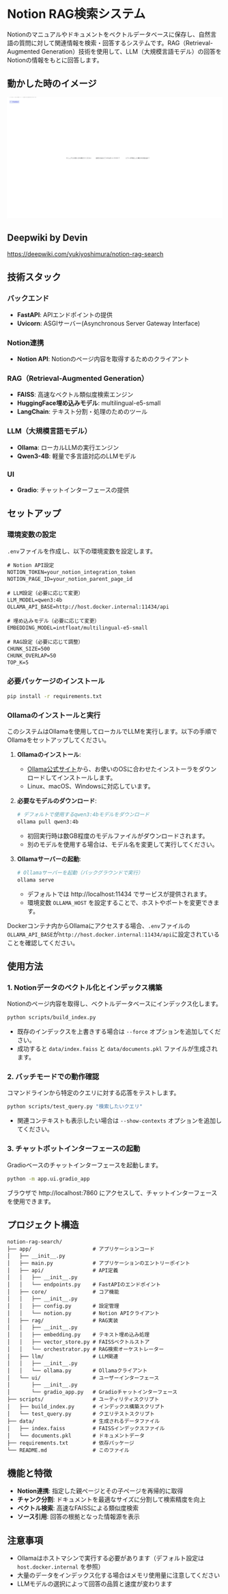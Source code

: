 # Notion RAG検索システム

Notionのマニュアルやドキュメントをベクトルデータベースに保存し、自然言語の質問に対して関連情報を検索・回答するシステムです。RAG（Retrieval-Augmented Generation）技術を使用して、LLM（大規模言語モデル）の回答をNotionの情報をもとに回答します。

## 動かした時のイメージ
![デモアニメーション](.github/images/chatbot.gif)

## Deepwiki by Devin
https://deepwiki.com/yukiyoshimura/notion-rag-search

## 技術スタック

### バックエンド
- **FastAPI**: APIエンドポイントの提供
- **Uvicorn**: ASGIサーバー(Asynchronous Server Gateway Interface)

### Notion連携
- **Notion API**: Notionのページ内容を取得するためのクライアント

### RAG（Retrieval-Augmented Generation）
- **FAISS**: 高速なベクトル類似度検索エンジン
- **HuggingFace埋め込みモデル**: multilingual-e5-small
- **LangChain**: テキスト分割・処理のためのツール

### LLM（大規模言語モデル）
- **Ollama**: ローカルLLMの実行エンジン
- **Qwen3-4B**: 軽量で多言語対応のLLMモデル

### UI
- **Gradio**: チャットインターフェースの提供

## セットアップ

### 環境変数の設定

`.env`ファイルを作成し、以下の環境変数を設定します。

```
# Notion API設定
NOTION_TOKEN=your_notion_integration_token
NOTION_PAGE_ID=your_notion_parent_page_id

# LLM設定（必要に応じて変更）
LLM_MODEL=qwen3:4b
OLLAMA_API_BASE=http://host.docker.internal:11434/api

# 埋め込みモデル（必要に応じて変更）
EMBEDDING_MODEL=intfloat/multilingual-e5-small

# RAG設定（必要に応じて調整）
CHUNK_SIZE=500
CHUNK_OVERLAP=50
TOP_K=5
```

### 必要パッケージのインストール

```bash
pip install -r requirements.txt
```

### Ollamaのインストールと実行

このシステムはOllamaを使用してローカルでLLMを実行します。以下の手順でOllamaをセットアップしてください。

1. **Ollamaのインストール**:
   - [Ollama公式サイト](https://ollama.com/download)から、お使いのOSに合わせたインストーラをダウンロードしてインストールします。
   - Linux、macOS、Windowsに対応しています。

2. **必要なモデルのダウンロード**:
   ```bash
   # デフォルトで使用するqwen3:4bモデルをダウンロード
   ollama pull qwen3:4b
   ```
   - 初回実行時は数GB程度のモデルファイルがダウンロードされます。
   - 別のモデルを使用する場合は、モデル名を変更して実行してください。

3. **Ollamaサーバーの起動**:
   ```bash
   # Ollamaサーバーを起動（バックグラウンドで実行）
   ollama serve
   ```
   - デフォルトでは http://localhost:11434 でサービスが提供されます。
   - 環境変数 `OLLAMA_HOST` を設定することで、ホストやポートを変更できます。

Dockerコンテナ内からOllamaにアクセスする場合、`.env`ファイルの`OLLAMA_API_BASE`が`http://host.docker.internal:11434/api`に設定されていることを確認してください。

## 使用方法

### 1. Notionデータのベクトル化とインデックス構築

Notionのページ内容を取得し、ベクトルデータベースにインデックス化します。

```bash
python scripts/build_index.py
```

* 既存のインデックスを上書きする場合は `--force` オプションを追加してください。
* 成功すると `data/index.faiss` と `data/documents.pkl` ファイルが生成されます。

### 2. バッチモードでの動作確認

コマンドラインから特定のクエリに対する応答をテストします。

```bash
python scripts/test_query.py "検索したいクエリ"
```

* 関連コンテキストも表示したい場合は `--show-contexts` オプションを追加してください。

### 3. チャットボットインターフェースの起動

Gradioベースのチャットインターフェースを起動します。

```bash
python -m app.ui.gradio_app
```

ブラウザで http://localhost:7860 にアクセスして、チャットインターフェースを使用できます。

## プロジェクト構造

```
notion-rag-search/
├── app/                    # アプリケーションコード
│   ├── __init__.py
│   ├── main.py             # アプリケーションのエントリーポイント
│   ├── api/                # API定義
│   │   ├── __init__.py
│   │   └── endpoints.py    # FastAPIのエンドポイント
│   ├── core/               # コア機能
│   │   ├── __init__.py
│   │   ├── config.py       # 設定管理
│   │   └── notion.py       # Notion APIクライアント
│   ├── rag/                # RAG実装
│   │   ├── __init__.py
│   │   ├── embedding.py    # テキスト埋め込み処理
│   │   ├── vector_store.py # FAISSベクトルストア
│   │   └── orchestrator.py # RAG検索オーケストレーター
│   ├── llm/                # LLM関連
│   │   ├── __init__.py
│   │   └── ollama.py       # Ollamaクライアント
│   └── ui/                 # ユーザーインターフェース
│       ├── __init__.py
│       └── gradio_app.py   # Gradioチャットインターフェース
├── scripts/                # ユーティリティスクリプト
│   ├── build_index.py      # インデックス構築スクリプト
│   └── test_query.py       # クエリテストスクリプト
├── data/                   # 生成されるデータファイル
│   ├── index.faiss         # FAISSインデックスファイル
│   └── documents.pkl       # ドキュメントデータ
├── requirements.txt        # 依存パッケージ
└── README.md               # このファイル
```

## 機能と特徴

- **Notion連携**: 指定した親ページとその子ページを再帰的に取得
- **チャンク分割**: ドキュメントを最適なサイズに分割して検索精度を向上
- **ベクトル検索**: 高速なFAISSによる類似度検索
- **ソース引用**: 回答の根拠となった情報源を表示

## 注意事項

- Ollamaはホストマシンで実行する必要があります（デフォルト設定は `host.docker.internal` を参照）
- 大量のデータをインデックス化する場合はメモリ使用量に注意してください
- LLMモデルの選択によって回答の品質と速度が変わります